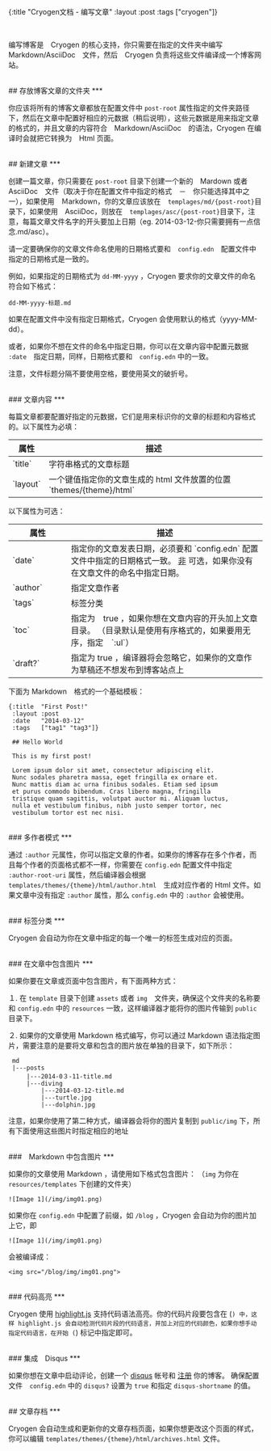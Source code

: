 {:title "Cryogen文档 - 编写文章"
:layout :post
:tags  ["cryogen"]}

<br>

编写博客是　Cryogen 的核心支持，你只需要在指定的文件夹中编写　Markdown/AsciiDoc　文件，然后　Cryogen 负责将这些文件编译成一个博客网站。

<br>
## 存放博客文章的文件夹
***

你应该将所有的博客文章都放在配置文件中 `post-root` 属性指定的文件夹路径下，然后在文章中配置好相应的元数据（稍后说明），这些元数据是用来指定文章的格式的，并且文章的内容符合　Markdown/AsciiDoc　的语法，Cryogen 在编译时会就把它转换为　Html 页面。

<br>
## 新建文章
***

创建一篇文章，你只需要在 `post-root` 目录下创建一个新的　Mardown 或者　AsciiDoc　文件（取决于你在配置文件中指定的格式　－　你只能选择其中之一），如果使用　Ｍarkdown，你的文章应该放在　`templages/md/{post-root}`目录下，如果使用　AsciiDoc，则放在　`templages/asc/{post-root}`目录下，注意，每篇文章文件名字的开头要加上日期（eg. 2014-03-12-你只需要拥有一点信念.md/asc）。

请一定要确保你的文章文件命名使用的日期格式要和　`config.edn`　配置文件中指定的日期格式是一致的。

例如，如果指定的日期格式为 `dd-MM-yyyy` ，Cryogen 要求你的文章文件的命名符合如下格式：

```
dd-MM-yyyy-标题.md
```

如果在配置文件中没有指定日期格式，Cryogen 会使用默认的格式（yyyy-MM-dd）。

或者，如果你不想在文件的命名中指定日期，你可以在文章内容中配置元数据　`:date`　指定日期，同样，日期格式要和　`config.edn` 中的一致。

注意，文件标题分隔不要使用空格，要使用英文的破折号。

<br>
### 文章内容
***

每篇文章都要配置好指定的元数据，它们是用来标识你的文章的标题和内容格式的。以下属性为必填：

<table class="table table-bordered">
<thead>
<tr>
<th>属性</th>
<th>描述</th>
</tr>
</thead>
<tbody>
<tr>
<td>`title`</td>
<td>字符串格式的文章标题</td>
</tr>
<tr>
<td>`layout`</td>
<td>一个键值指定你的文章生成的 html 文件放置的位置　`themes/{theme}/html`</td>
</tr>
</tbody>
</table>

以下属性为可选：

<table class="table table-bordered">
<thead>
<tr>
<th>属性</th>
<th>描述</th>
</tr>
</thead>
<tbody>
<tr>
<td style="width:100px">`date`</td>
<td>指定你的文章发表日期，必须要和 `config.edn` 配置文件中指定的日期格式一致。 <u>非</u> 可选，如果你没有在文章文件的命名中指定日期。</td>
</tr>
<tr>
<td>`author`</td>
<td>指定文章作者</td>
</tr>
<tr>
<td>`tags`</td>
<td>标签分类</td>
</tr>
<tr>
<td>`toc`</td>
<td>
指定为　true ，如果你想在文章内容的开头加上文章目录。
（目录默认是使用有序格式的，如果要用无序，指定　`:ul`）
</td>
</tr>
<tr>
<td>`draft?`</td>
<td>
指定为 true ，编译器将会忽略它，如果你的文章作为草稿还不想发布到博客站点上
</td>
</tr>
</tbody>
</table>

下面为 Markdown　格式的一个基础模板：

```
{:title  "First Post!"
 :layout :post
 :date   "2014-03-12"
 :tags   ["tag1" "tag3"]}

 ## Hello World

 This is my first post!

 Lorem ipsum dolor sit amet, consectetur adipiscing elit.
 Nunc sodales pharetra massa, eget fringilla ex ornare et.
 Nunc mattis diam ac urna finibus sodales. Etiam sed ipsum
 et purus commodo bibendum. Cras libero magna, fringilla
 tristique quam sagittis, volutpat auctor mi. Aliquam luctus,
 nulla et vestibulum finibus, nibh justo semper tortor, nec
 vestibulum tortor est nec nisi.
```

<br>
### 多作者模式
***

通过 `:author` 元属性，你可以指定文章的作者。如果你的博客存在多个作者，而且每个作者的页面格式都不一样，你需要在 `config.edn` 配置文件中指定 `:author-root-uri` 属性，然后编译器会根据　`templates/themes/{theme}/html/author.html`　生成对应作者的 Html 文件。如果文章中没有指定 `:author` 属性，那么 `config.edn` 中的 `:author` 会被使用。

<br>
### 标签分类
***

Cryogen 会自动为你在文章中指定的每一个唯一的标签生成对应的页面。

<br>
### 在文章中包含图片
***

如果你要在文章或页面中包含图片，有下面两种方式：

１. 在 `template` 目录下创建 `assets` 或者 `img`　文件夹，确保这个文件夹的名称要和 `config.edn` 中的 `resources` 一致，这样编译器才能将你的图片传输到 `public` 目录下。

２. 如果你的文章使用 Markdown 格式编写，你可以通过 Markdown 语法指定图片，需要注意的是要将文章和包含的图片放在单独的目录下，如下所示：

```
 md
 |---posts
     |---2014-0３-11-title.md
     |---diving
         |---2014-03-12-title.md
         |---turtle.jpg
         |---dolphin.jpg
```

注意，如果你使用了第二种方式，编译器会将你的图片复制到 `public/img` 下，所有下面使用这些图片时指定相应的地址

<br>
###　Markdown 中包含图片
***

如果你的文章使用 Markdown ，请使用如下格式包含图片： （`img` 为你在 `resources/templates` 下创建的文件夹）

```
![Image 1](/img/img01.png)
```

如果你在 `config.edn` 中配置了前缀，如 `/blog` ，Cryogen 会自动为你的图片加上它，即

```
![Image 1](/img/img01.png)
```

会被编译成：

```
<img src="/blog/img/img01.png">
```
<br>
### 代码高亮
***

Cryogen 使用 [highlight.js](https://highlightjs.org/) 支持代码语法高亮。你的代码片段要包含在 (```) 中，这样 highlight.js 会自动检测代码片段的代码语言，并加上对应的代码颜色，如果你想手动指定代码语言，在开始 (```) 标记中指定即可。

<br>
### 集成　Disqus
***

如果你想在文章中启动评论，创建一个 [disqus](https://disqus.com/) 帐号和 [注册](https://disqus.com/admin/create/) 你的博客。 确保配置文件　`config.edn` 中的 `disqus?` 设置为 `true` 和指定 `disqus-shortname` 的值。

<br>
## 文章存档
***

Cryogen 会自动生成和更新你的文章存档页面，如果你想更改这个页面的样式，你可以编辑 `templates/themes/{theme}/html/archives.html` 文件。
